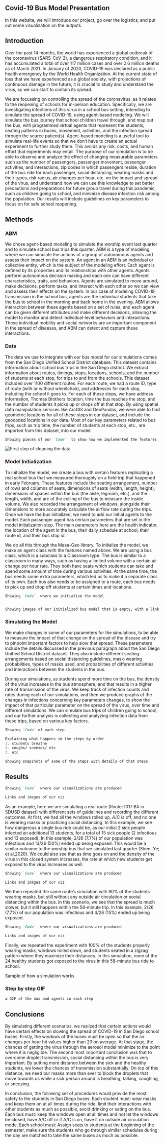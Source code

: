 ## Covid-19 Bus Model Presentation


In this website, we will introduce our project, go over the logistics, and put out some visualization on the outputs.

## Introduction

Over the past 14 months, the world has experienced a global outbreak of the coronavirus (SARS-CoV-2), a dangerous respiratory condition, and it has accumulated a total of over 117 million cases and over 2.6 million deaths as of March 2021. In January of 2020, COVID-19 was declared as a public health emergency by the World Health Organization. At the current state of loss that we have experienced as a global society, with projections of continuous damage in the future, it is crucial to study and understand the virus, so we can start to contain its spread.


We are focussing on controlling the spread of the coronavirus, as it relates to the reopening of schools for in-person education. Specifically, we are investigating infections of this virus in a school bus setting, intending to simulate the spread of COVID-19, using agent-based modeling. We will simulate the bus journey that school children travel through, and map out the bus, with programmed virtual agents that represent the students, seating patterns in buses, movement, activities, and the infection spread through the source patient(s). Agent-based modeling is a useful tool to simulate real-life events so that we don’t have to create an actual experiment to further study them. This avoids any risk, costs, and human effort that experiments may entail. The purpose of our simulation is to be able to observe and analyze the effect of changing measurable parameters such as the number of passengers, passenger movement, passenger activities, and interactions, zip codes in which passengers reside, duration of the bus ride for each passenger, social distancing, wearing masks and their types, risk radius, air changes per hour, etc. on the impact and spread of the virus, and understand how we can use this knowledge to set better precautions and preparations for future group travel during this pandemic, such as children going to school, and minimize disease infection risk among the population. Our results will include guidelines on key parameters to focus on for safe school reopening. 

 

## Methods

### ABM

We chose agent-based modeling to simulate the worship event last quarter and to simulate school bus trips this quarter. ABM is a type of modeling where we can simulate the actions of a group of autonomous agents and assess their impact on the system. An agent in an ABM is an individual or collective entity, which is the subject of the modeling effort. Each agent is defined by its properties and its relationships with other agents. Agents perform autonomous decision making and each one can have different characteristics, traits, and behaviors. Agents are simulated to move around, make decisions, perform tasks, and interact with each other so we can view and assess their effects on the system. In our case of modeling COVID-19 transmission in the school bus, agents are the individual students that take the bus to school in the morning and back home in the evening. ABM allows interaction between these agents based on a set of rules, and each agent can be given different attributes and make different decisions, allowing the model to monitor and detect individual-level behaviors and interactions. These individual mobility and social networks are an important component in the spread of diseases, and ABM can detect and capture these interactions.

### Data 
The data we use to integrate with our bus model for our simulations comes from the San Diego Unified School District database. This dataset contains information about school bus trips in the San Diego district. We extract information about routes, timings, stops, locations, schools, and the number of students at each stop, for trips to and from the schools. This dataset included over 1100 different routes. For each route, we had a route ID, type of route (with or without wheelchair), and addresses for each stop, including the school it goes to. For each of these stops, we have address information, Thomas Brothers location, time the bus reaches the stop, and the number of students it picks up or drops off at that stop.  By using spatial data manipulation services like ArcGIS and GeoPandas, we were able to find geometric locations for all of these stops in our dataset, and include the geocoded locations in our data. Most of our key parameters related to bus trips, such as trip time, the number of students at each stop, etc., are imported from this dataset, into our model.


```markdown
Showing pieces of our `Code`  to show how we implemented the features
```
![First step of cleaning the data](/pics/1.png)




### Model Initialization
To initialize the model, we create a bus with certain features replicating a real school bus that we measured thoroughly on a field trip that happened in early February. These features include the seating arrangement, number of rows and columns of seats, dimensions of seats (width, length, height), dimensions of spaces within the bus (the aisle, legroom, etc.), and the length, width, and arc of the ceiling of the bus to measure the inside volume. We also recorded the arrangement of windows, alongside their dimensions to more accurately calculate the airflow rate during the trips. Once we have the bus initialized, we need to add our initial agents to the model. Each passenger agent has certain parameters that are set in the model initialization step. The main parameters here are the health indicator, the location of the agent in the bus, their daily schedule at school, their route id, and their bus stop id.

We do all this through the Mesa-Geo library. To initialize the model, we make an agent class with the features named above. We are using a bus class, which is a subclass to a Classroom type. The bus is similar to a classroom in many ways, such as having a limited volume with a certain air change per hour rate. They both have seats which students can take and spend some amount of time during various activities. At the same time, the bus needs some extra parameters, which led us to make it a separate class of its own. Each bus also needs to be assigned to a route, each bus needs to pick up and drop off students at certain times and locations.



```markdown
Showing `Code`  where we initialize the model


Showing images of our initialized bus model that is empty, with a link to a spreadsheet of the details about the bus, and our agents

```

### Simulating the Model
We make changes in some of our parameters for the simulations, to be able to measure the impact of that change on the spread of the disease and try to pinpoint important factors to help slow that spread. These parameters include the details discussed in the previous paragraph about the San Diego Unified School District dataset. They also include different seating arrangements based on social distancing guidelines, mask-wearing probabilities, types of masks used, and probabilities of different activities and interactions between the students in the bus. 

During our simulations, as students spend more time on the bus, the density of the virus increases in the bus atmosphere, and that results in a higher rate of transmission of the virus. We keep track of infection counts and rates during each of our simulations, and then we produce graphs of the changes in infections concerning key parameters changes, to show the impact of that particular parameter on the spread of the virus, over time and different simulations. We can simulate bus trips of children going to school, and our further analysis is collecting and analyzing infection data from these trips, based on various key factors.

```markdown
Showing `Code` of each step

Explaining what happens in the steps by order
1. students breathe
2. coughs/ sneezes/ etc
3. etc

Showing snapshots of some of the steps with details of that steps

```



## Results
```markdown
Showing `Code`  where our visualizations are produced

Links and images of our viz
```

As an example, here we are simulating a real route (Route:T017  BA in SDUSD dataset) with different sets of guidelines and recording the different outcomes. At first, we had all the windows rolled up, A/C is off, and no one is wearing masks or practicing social distancing. In this example, we see how dangerous a single bus ride could be, as our initial 2 sick people infected an additional 13 students, for a total of 15 sick people (2 infectious and 13 exposed). In this example, 2/26 (7.7%) of our population was infectious and 13/26 (50%) ended up being exposed. This would be a similar outcome to the worship bus that we simulated last quarter (Shen, Ye; et al,2020). We could also see that as time goes on and the density of the virus in this closed system increases, the rate at which new students get exposed to the virus increases as well.



```markdown
Showing `Code`  where our visualizations are produced

Links and images of our viz
```

We then repeated the same route’s simulation with 90% of the students wearing masks, but still without any outside air circulation or social distancing within the bus. In this scenario, we see that the spread is much slower, but it still happens within the 58-minute trip. In this example, 2/26 (7.7%) of our population was infectious and 4/26 (15%) ended up being exposed.



```markdown
Showing `Code`  where our visualizations are produced

Links and images of our viz
```

Finally, we repeated the experiment with 100% of the students properly wearing masks, windows rolled down, and students seated in a zigzag pattern where they maximize their distances. In this simulation, none of the 24 healthy students got exposed to the virus in this 58-minute bus ride to school.


Sample of how a simulation works
### Step by step GIF
```markdown
a GIF of the bus and agents in each step
```


## Conclusions

By simulating different scenarios, we realized that certain actions would have certain effects on slowing the spread of COVID-19 in San Diego school buses. Firstly, the windows of the buses must be open so that the air changes per hour hit values higher than 20 on average. At that stage, the chances of getting the virus through the aerosol model minimize to the point where it is negligible. The second most important conclusion was that to overcome droplet transmission, social distancing within the bus is very important. By putting more distance between the sick and the healthy students, we lower the chances of transmission substantially. On top of this distance, we need our masks more than ever to block the droplets that move towards us while a sick person around is breathing, talking, coughing, or sneezing.


In conclusion, the following set of procedures would provide the most safety to the students in San Diego buses:
Each student must: wear masks and keep them on at all times during the ride, limit their interactions with other students as much as possible, avoid drinking or eating on the bus.
Each bus must: keep the windows open at all times and not let the windows be closed, have A/C off or if A/C is on, have it on outside air circulation mode.
Each school must: Assign seats to students at the beginning of the semester, make sure the students who go through similar schedules during the day are matched to take the same buses as much as possible.


